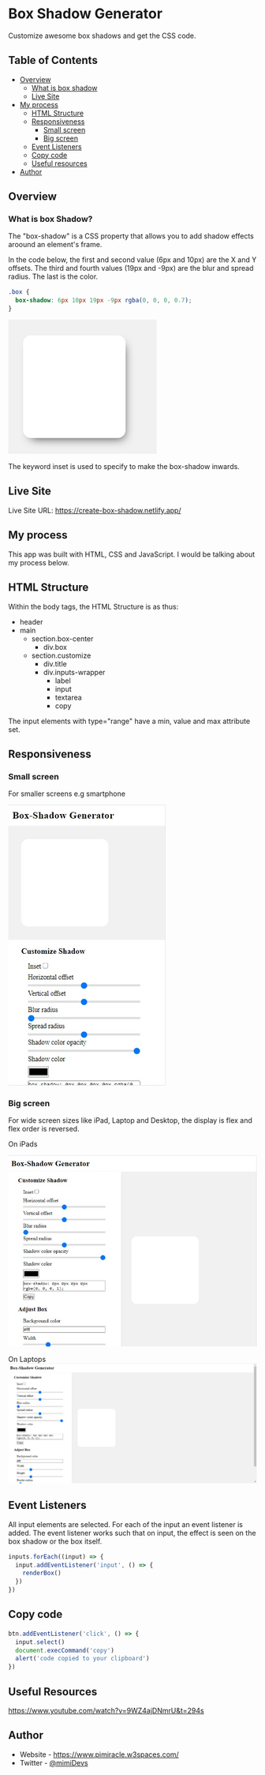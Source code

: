 # Box Shadow Generator

Customize awesome box shadows and get the CSS code.

## Table of Contents

- [Overview](#overview)
  - [What is box shadow](#what-is-box-shadow)
  - [Live Site](#live-site)
- [My process](#my-process)
  - [HTML Structure](#html-structure)
  - [Responsiveness](#responsiveness)
    - [Small screen](#small-screen)
    - [Big screen](#big-screen)
  - [Event Listeners](#event-listeners)
  - [Copy code](#copy-code)
  - [Useful resources](#useful-resources)
- [Author](#author)

## Overview

### What is box Shadow?

The "box-shadow" is a CSS property that allows you to add shadow effects aroound an element's frame.

In the code below, the first and second value (6px and 10px) are the X and Y offsets. The third and fourth values (19px and -9px) are the blur and spread radius. The last is the color.

```css
.box {
  box-shadow: 6px 10px 19px -9px rgba(0, 0, 0, 0.7);
}
```

![](./screenshots/css%20result.jpg)

The keyword inset is used to specify to make the box-shadow inwards.

## Live Site

Live Site URL: https://create-box-shadow.netlify.app/

## My process

This app was built with HTML, CSS and JavaScript.
I would be talking about my process below.

## HTML Structure

Within the body tags, the HTML Structure is as thus:

- header
- main
  - section.box-center
    - div.box
  - section.customize
    - div.title
    - div.inputs-wrapper
      - label
      - input
      - textarea
      - copy

The input elements with type="range" have a min, value and max attribute set.

## Responsiveness

### Small screen

For smaller screens e.g smartphone

![](./screenshots/mobile.jpg)

### Big screen

For wide screen sizes like iPad, Laptop and Desktop, the display is flex and flex order is reversed.

On iPads

![](./screenshots/ipad.jpg)

On Laptops
![](./screenshots/laptop.jpg)

## Event Listeners

All input elements are selected. For each of the input an event listener is added. The event listener works such that on input, the effect is seen on the box shadow or the box itself.

```js
inputs.forEach((input) => {
  input.addEventListener('input', () => {
    renderBox()
  })
})
```

## Copy code

```js
btn.addEventListener('click', () => {
  input.select()
  document.execCommand('copy')
  alert('code copied to your clipboard')
})
```

## Useful Resources

https://www.youtube.com/watch?v=9WZ4ajDNmrU&t=294s

## Author

- Website - https://www.pimiracle.w3spaces.com/
- Twitter - [@mimiDevs](https://www.twitter.com/mimiDevs)
